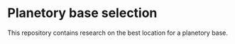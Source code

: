 # Planetory base selection
This repository contains research on the best location for a planetory base.
